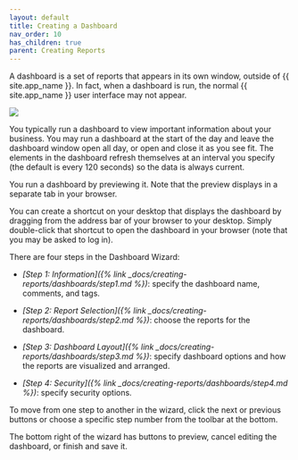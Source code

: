 ```yaml
---
layout: default
title: Creating a Dashboard
nav_order: 10
has_children: true
parent: Creating Reports
---
```

A dashboard is a set of reports that appears in its own window, outside of {{ site.app_name }}. In fact, when a dashboard is run, the normal {{ site.app_name }} user interface may not appear.

![](/assets/images/dashboardpreview.png)

You typically run a dashboard to view important information about your business. You may run a dashboard at the start of the day and leave the dashboard window open all day, or open and close it as you see fit. The elements in the dashboard refresh themselves at an interval you specify (the default is every 120 seconds) so the data is always current.

You run a dashboard by previewing it. Note that the preview displays in a separate tab in your browser.

You can create a shortcut on your desktop that displays the dashboard by dragging from the address bar of your browser to your desktop. Simply double-click that shortcut to open the dashboard in your browser (note that you may be asked to log in).

There are four steps in the Dashboard Wizard:

* *[Step 1: Information]({% link _docs/creating-reports/dashboards/step1.md %})*: specify the dashboard name, comments, and tags.

* *[Step 2: Report Selection]({% link _docs/creating-reports/dashboards/step2.md %})*: choose the reports for the dashboard.

* *[Step 3: Dashboard Layout]({% link _docs/creating-reports/dashboards/step3.md %})*: specify dashboard options and how the reports are visualized and arranged.

* *[Step 4: Security]({% link _docs/creating-reports/dashboards/step4.md %})*: specify security options.

To move from one step to another in the wizard, click the next or previous buttons or choose a specific step number from the toolbar at the bottom.

The bottom right of the wizard has buttons to preview, cancel editing the dashboard, or finish and save it.
